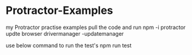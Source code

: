 # Protractor-Examples
my Protractor practise examples
pull the code and run npm -i protractor
updte browser
 drivermanager -updatemanager
 
 use below command to run the test's 
 npm run test
